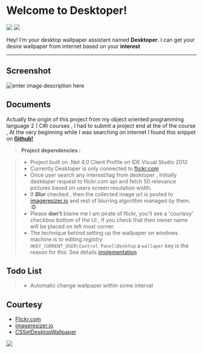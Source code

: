 Welcome to Desktoper!
===================

[![](http://s24.postimg.org/5k1fq4uf5/Yq_Tqq_Custom.png)](https://www.visualstudio.com)  [![](http://s28.postimg.org/8goipsvpl/flickr_logo_transparent_Custom.png)](https://www.flicker.com) 



Hey! I'm your desktop wallpaper assistant named **Desktoper**. I can get your desire wallpaper from internet based on your **interest**

----------

Screenshot
-------------

![enter image description here](http://s3.postimg.org/7z58zdndv/2016_01_01_160055.png)

Documents
-------------

Actually the origin of this project from my object oriented programming language 2 ( C#) courses , I had to submit a project end at the of the course , At the very beginning while I was searching on internet I found this snippet on **[Github!](https://github.com/samjudson/flickrnet-samples)**

> **Project dependencies :**

>-  Project built on .Net 4.0 Client Profile on IDE Visual Studio 2012
> - Currently Desktoper is only connected to [flickr.com](https://www.flickr.com/)
> - Once user search any interest/tag from desktoper , Initially desktoper request to flickr.com api and fetch 50 relevance pictures based on users screen resulation width.
> - If ***Blur*** checked , then the collected image url is posted to [imageresizer.io](http://imageresizer.io) and rest of blurring algorithm managed by them.  **:D**  
> - Please **don't** blame me I am pirate of flickr, you'll see a '*courtesy*' checkbox bottom of the UI , if you check that then owner name will be placed on left most corner.
> - The technique behind setting up the wallpaper on windows machine is to editing *registry*  
>  `HKEY_CURRENT_USER\Control Panel\Desktop` a `wallaper` key is the reason for this.  See details [implementation](https://code.msdn.microsoft.com/windowsapps/CSSetDesktopWallpaper-2107409c) 


Todo List
-------------
>-  Automatic change wallpaper within some interval


Courtesy 
-------------

 - [Flickr.com](https://www.flickr.com/)
 - [imageresizer.io](http://imageresizer.io)
 - [CSSetDesktopWallpaper](https://code.msdn.microsoft.com/windowsapps/CSSetDesktopWallpaper-2107409c)

[![](http://s13.postimg.org/8hd6ng4g3/stack_overflow_logo_Custom.png)](stackoverflow.com) 